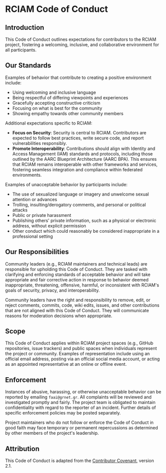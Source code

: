 # RCIAM Code of Conduct

## Introduction

This Code of Conduct outlines expectations for contributors to the RCIAM project, fostering a welcoming, inclusive, and collaborative environment for all participants.

## Our Standards

Examples of behavior that contribute to creating a positive environment include:

- Using welcoming and inclusive language  
- Being respectful of differing viewpoints and experiences  
- Gracefully accepting constructive criticism  
- Focusing on what is best for the community  
- Showing empathy towards other community members  

Additional expectations specific to RCIAM:

- **Focus on Security**: Security is central to RCIAM. Contributors are expected to follow best practices, write secure code, and report vulnerabilities responsibly.  
- **Promote Interoperability**: Contributions should align with Identity and Access Management (IAM) standards and protocols, including those outlined by the AARC Blueprint Architecture (AARC BPA). This ensures that RCIAM remains interoperable with other frameworks and services, fostering seamless integration and compliance within federated environments.

Examples of unacceptable behavior by participants include:

- The use of sexualized language or imagery and unwelcome sexual attention or advances  
- Trolling, insulting/derogatory comments, and personal or political attacks  
- Public or private harassment  
- Publishing others' private information, such as a physical or electronic address, without explicit permission  
- Other conduct which could reasonably be considered inappropriate in a professional setting  

## Our Responsibilities

Community leaders (e.g., RCIAM maintainers and technical leads) are responsible for upholding this Code of Conduct. They are tasked with clarifying and enforcing standards of acceptable behavior and will take appropriate and fair corrective action in response to behavior deemed inappropriate, threatening, offensive, harmful, or inconsistent with RCIAM's goals of security, privacy, and interoperability.

Community leaders have the right and responsibility to remove, edit, or reject comments, commits, code, wiki edits, issues, and other contributions that are not aligned with this Code of Conduct. They will communicate reasons for moderation decisions when appropriate.

## Scope

This Code of Conduct applies within RCIAM project spaces (e.g., GitHub repositories, issue trackers) and public spaces when individuals represent the project or community. Examples of representation include using an official email address, posting via an official social media account, or acting as an appointed representative at an online or offline event.

## Enforcement

Instances of abusive, harassing, or otherwise unacceptable behavior can be reported by emailing `faai@grnet.gr`. All complaints will be reviewed and investigated promptly and fairly. The project team is obligated to maintain confidentiality with regard to the reporter of an incident. Further details of specific enforcement policies may be posted separately.

Project maintainers who do not follow or enforce the Code of Conduct in good faith may face temporary or permanent repercussions as determined by other members of the project's leadership.

## Attribution

This Code of Conduct is adapted from the [Contributor Covenant](https://www.contributor-covenant.org/version/2/1/code_of_conduct/), version 2.1.
